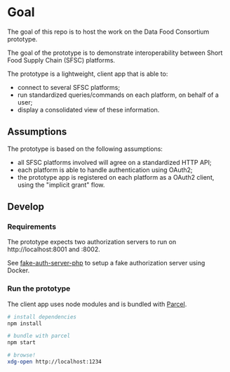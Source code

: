 # Goal

The goal of this repo is to host the work on the Data Food Consortium prototype.

The goal of the prototype is to demonstrate interoperability between Short Food Supply
Chain (SFSC) platforms.

The prototype is a lightweight, client app that is able to:
- connect to several SFSC platforms;
- run standardized queries/commands on each platform, on behalf of a user;
- display a consolidated view of these information.

## Assumptions

The prototype is based on the following assumptions:
- all SFSC platforms involved will agree on a standardized HTTP API;
- each platform is able to handle authentication using OAuth2;
- the prototype app is registered on each platform as a OAuth2 client, using the "implicit
  grant" flow.

## Develop

### Requirements

The prototype expects two authorization servers to run on http://localhost:8001 and :8002.

See [fake-auth-server-php](https://github.com/datafoodconsortium/fake-auth-server-php) to
setup a fake authorization server using Docker.

### Run the prototype

The client app uses node modules and is bundled with [Parcel](https://parceljs.org/).

```sh
# install dependencies
npm install

# bundle with parcel
npm start

# browse!
xdg-open http://localhost:1234
```
